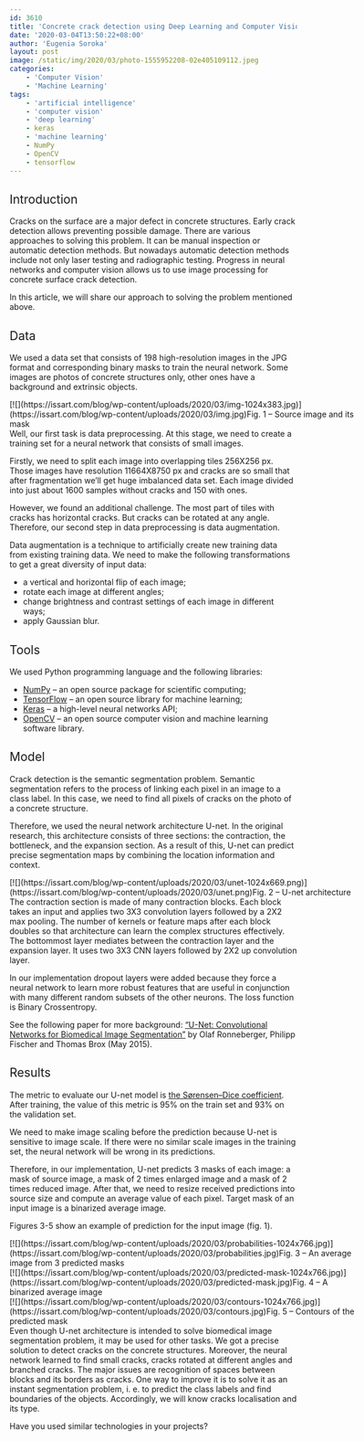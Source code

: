 ```yaml
---
id: 3610
title: 'Concrete crack detection using Deep Learning and Computer Vision'
date: '2020-03-04T13:50:22+08:00'
author: 'Eugenia Soroka'
layout: post
image: /static/img/2020/03/photo-1555952208-02e405109112.jpeg
categories:
    - 'Computer Vision'
    - 'Machine Learning'
tags:
    - 'artificial intelligence'
    - 'computer vision'
    - 'deep learning'
    - keras
    - 'machine learning'
    - NumPy
    - OpenCV
    - tensorflow
---
```


## <span style="font-weight: 400;">Introduction</span>

<span style="font-weight: 400;">Cracks on the surface are a major defect in concrete structures. Early crack detection allows preventing possible damage. There are various approaches to solving this problem. It can be manual inspection or automatic detection methods. But nowadays </span><span style="font-weight: 400;">automatic detection methods</span><span style="font-weight: 400;"> include not only laser testing and radiographic testing. Progress in neural networks and computer vision allows us to use image processing for concrete surface crack detection. </span>

<span style="font-weight: 400;">In this article, we will share our approach to solving the problem mentioned above.</span>

## <span style="font-weight: 400;">Data</span>

<span style="font-weight: 400;">We used a data set that consists of 198 high-resolution images in the JPG format and corresponding binary masks to train the neural network. Some images are photos of concrete structures only, other ones have a background and extrinsic objects. </span>

<div class="wp-caption alignnone" id="attachment_3619" style="width: 612px">[![](https://issart.com/blog/wp-content/uploads/2020/03/img-1024x383.jpg)](https://issart.com/blog/wp-content/uploads/2020/03/img.jpg)Fig. 1 – Source image and its mask

</div><span style="font-weight: 400;">Well, our first task is data preprocessing. At this stage, we need to create a training set for a neural network that consists of small images. </span>

<span style="font-weight: 400;">Firstly, we need to split each image into overlapping tiles 256X256 px. Those images have resolution 11664X8750 px and cracks are so small that after fragmentation we’ll get huge imbalanced data set. Each image divided into just about 1600 samples without cracks and 150 with ones.</span>

<span style="font-weight: 400;">However, we found an additional challenge. The most part of tiles with cracks has horizontal cracks. But cracks can be rotated at any angle. Therefore, our second step in data preprocessing is data augmentation.</span>

<span style="font-weight: 400;">Data augmentation is a technique to artificially create new training data from existing training data. We need to make the following transformations to get a great diversity of input data:</span>

- <span style="font-weight: 400;">a vertical and horizontal flip of each image;</span>
- <span style="font-weight: 400;">rotate each image at different angles;</span>
- <span style="font-weight: 400;">change brightness and contrast settings of each image in different ways;</span>
- <span style="font-weight: 400;">apply Gaussian blur.</span>

## <span style="font-weight: 400;">Tools</span>

<span style="font-weight: 400;">We used Python programming language and the following libraries:</span>

- [<span style="font-weight: 400;">NumPy</span>](https://numpy.org/)<span style="font-weight: 400;"> – an open source package for scientific computing;</span>
- [<span style="font-weight: 400;">TensorFlow</span>](https://www.tensorflow.org/)<span style="font-weight: 400;"> – an open source library for machine learning;</span>
- [<span style="font-weight: 400;">Keras</span>](https://keras.io/)<span style="font-weight: 400;"> – a high-level neural networks API;</span>
- [OpenCV](https://opencv.org/) – an open source computer vision and machine learning software library.

## <span style="font-weight: 400;">Model</span>

<span style="font-weight: 400;">Crack detection is the semantic segmentation problem. Semantic segmentation refers to the process of linking each pixel in an image to a class label. In this case, we need to find all pixels of cracks on the photo of a concrete structure. </span>

<span style="font-weight: 400;">Therefore, we used the neural network architecture U-net. In the original research, this architecture consists of three sections: the contraction, the bottleneck, and the expansion section. As a result of this, U-net can predict precise segmentation maps by combining the location information and context.</span>

<div class="wp-caption alignnone" id="attachment_3613" style="width: 612px">[![](https://issart.com/blog/wp-content/uploads/2020/03/unet-1024x669.png)](https://issart.com/blog/wp-content/uploads/2020/03/unet.png)Fig. 2 – U-net architecture

</div><span style="font-weight: 400;">The contraction section is made of many contraction blocks. Each block takes an input and applies two 3X3 convolution layers followed by a 2X2 max pooling. The number of kernels or feature maps after each block doubles so that architecture can learn the complex structures effectively. The bottommost layer mediates between the contraction layer and the expansion layer. It uses two 3X3 CNN layers followed by 2X2 up convolution layer.</span>

<span style="font-weight: 400;">In our implementation dropout layers were added because they force a neural network to learn more robust features that are useful in conjunction with many different random subsets of the other neurons. The loss function is Binary Crossentropy.</span>

<span style="font-weight: 400;">See the following paper for more background: </span>[<span style="font-weight: 400;">“U-Net: Convolutional Networks for Biomedical Image Segmentation”</span>](https://arxiv.org/abs/1505.04597)<span style="font-weight: 400;"> by Olaf Ronneberger, Philipp Fischer and Thomas Brox (May 2015). </span>

## <span style="font-weight: 400;">Results</span>

<span style="font-weight: 400;">The metric to evaluate our U-net model is </span>[<span style="font-weight: 400;">the Sørensen–Dice coefficient</span>](https://en.wikipedia.org/wiki/S%C3%B8rensen%E2%80%93Dice_coefficient)<span style="font-weight: 400;">. After training, the value of this metric is 95% on the train set and 93% on the validation set.</span>

<span style="font-weight: 400;">We need to make image scaling before the prediction because U-net is sensitive to image scale. If there were no similar scale images in the training set, the neural network will be wrong in its predictions. </span>

<span style="font-weight: 400;">Therefore, in our implementation, U-net predicts 3 masks of each image: a mask of source image, a mask of 2 times enlarged image and a mask of 2 times reduced image. After that, we need to resize received predictions into source size and compute an average value of each pixel. Target mask of an input image is a binarized average image.</span>

<span style="font-weight: 400;">Figures 3-5 show an example of prediction for the input image (fig. 1).</span>

<div class="wp-caption alignnone" id="attachment_3614" style="width: 612px">[![](https://issart.com/blog/wp-content/uploads/2020/03/probabilities-1024x766.jpg)](https://issart.com/blog/wp-content/uploads/2020/03/probabilities.jpg)Fig. 3 – An average image from 3 predicted masks

</div><div class="wp-caption alignnone" id="attachment_3615" style="width: 612px">[![](https://issart.com/blog/wp-content/uploads/2020/03/predicted-mask-1024x766.jpg)](https://issart.com/blog/wp-content/uploads/2020/03/predicted-mask.jpg)Fig. 4 – A binarized average image

</div><div class="wp-caption alignnone" id="attachment_3616" style="width: 612px">[![](https://issart.com/blog/wp-content/uploads/2020/03/contours-1024x766.jpg)](https://issart.com/blog/wp-content/uploads/2020/03/contours.jpg)Fig. 5 – Contours of the predicted mask

</div><span style="font-weight: 400;">Even though U-net architecture is intended to solve biomedical image segmentation problem, it may be used for other tasks. We got a precise solution to detect cracks on the concrete structures. Moreover, the neural network learned to find small cracks, cracks rotated at different angles and branched cracks. The major issues are recognition of spaces between blocks and its borders as cracks. One way to improve it is to solve it as an instant segmentation problem, i. e. to predict the class labels and find boundaries of the objects. Accordingly, we will know cracks localisation and its type.</span>

<span style="font-weight: 400;">Have you used similar technologies in your projects?</span>